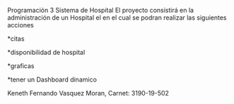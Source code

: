 Programación 3
Sistema de Hospital
El proyecto consistirá en la administración de un Hospital el en el cual se podran realizar las siguientes acciones

*citas

*disponibilidad de hospital

*graficas

*tener un Dashboard dinamico

Keneth Fernando Vasquez Moran, Carnet: 3190-19-502

